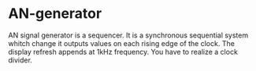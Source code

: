 # AN-generator
AN signal generator is a sequencer. It is a synchronous sequential system whitch change it outputs values on each rising edge of the clock. The display refresh appends at 1kHz frequency. You have to realize a clock divider. 
